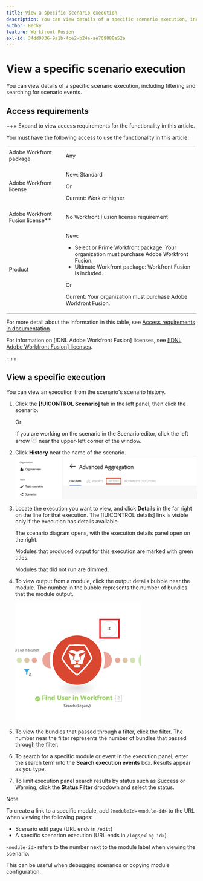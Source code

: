 ```yaml
---
title: View a specific scenario execution
description: You can view details of a specific scenario execution, including filtering and searching for scenario events.
author: Becky
feature: Workfront Fusion
exl-id: 34dd9836-9a1b-4ce2-b24e-ae769888a52a
---
```

# View a specific scenario execution

You can view details of a specific scenario execution, including filtering and searching for scenario events.

## Access requirements

+++ Expand to view access requirements for the functionality in this article.

You must have the following access to use the functionality in this article:

<table style="table-layout:auto">
 <col> 
 <col> 
 <tbody> 
  <tr> 
   <td role="rowheader">Adobe Workfront package</td> 
   <td> <p>Any</p> </td> 
  </tr> 
  <tr data-mc-conditions=""> 
   <td role="rowheader">Adobe Workfront license</td> 
   <td> <p>New: Standard</p><p>Or</p><p>Current:  Work or higher</p> </td> 
  </tr> 
  <tr> 
   <td role="rowheader">Adobe Workfront Fusion license**</td> 
   <td>
   <p>No Workfront Fusion license requirement</p>
   </td> 
  </tr> 
  <tr> 
   <td role="rowheader">Product</td> 
   <td>
   <p>New:</p> <ul><li>Select or Prime Workfront package: Your organization must purchase Adobe Workfront Fusion.</li><li>Ultimate Workfront package: Workfront Fusion is included.</li></ul>
   <p>Or</p>
   <p>Current: Your organization must purchase Adobe Workfront Fusion.</p>
   </td> 
  </tr>
 </tbody> 
</table>

For more detail about the information in this table, see [Access requirements in documentation](/help/workfront-fusion/references/licenses-and-roles/access-level-requirements-in-documentation.md).

For information on [!DNL Adobe Workfront Fusion] licenses, see [[!DNL Adobe Workfront Fusion] licenses](/help/workfront-fusion/set-up-and-manage-workfront-fusion/licensing-operations-overview/license-automation-vs-integration.md).

+++

## View a specific execution

You can view an execution from the scenario's scenario history.


1. Click the **[!UICONTROL Scenario]** tab in the left panel, then click the scenario.

   Or

   If you are working on the scenario in the Scenario editor, click the left arrow ![Exit editing arrow](assets/exit-editing-arrow.png) near the upper-left corner of the window.

1. Click **History** near the name of the scenario.
    ![history tab](assets/history-tab.png)


1. Locate the execution you want to view, and click **Details** in the far right on the line for that execution. The [!UICONTROL details] link is visible only if the execution has details available.

   The scenario diagram opens, with the execution details panel open on the right.

   Modules that produced output for this execution are marked with green titles.

   Modules that did not run are dimmed.

1. To view output from a module, click the output details bubble near the module. The number in the bubble represents the number of bundles that the module output.

   ![Output bubble near a module](assets/output-bubble.png)

1. To view the bundles that passed through a filter, click the filter. The number near the filter represents the number of bundles that passed through the filter.
1. To search for a specific module or event in the execution panel, enter the search term into the **Search execution events** box. Results appear as you type.
1. To limit execution panel search results by status such as Success or Warning, click the **Status Filter** dropdown and select the status.




>[!NOTE]
>
>To create a link to a specific module, add `?moduleId=<module-id>` to the URL when viewing the following pages:
>
>* Scenario edit page (URL ends in `/edit`)
>* A specific scenarion execution (URL ends in `/logs/<log-id>`)
>
>`<module-id>` refers to the number next to the module label when viewing the scenario.
>
>This can be useful when debugging scenarios or copying module configuration.
